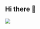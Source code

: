## Hi there 👋
<p align="left">
  <img src="https://api.boot.dev/v1/users/public/510803fc-99ee-472c-9222-b0b084baab58/thumbnail" >
</p>
